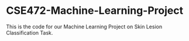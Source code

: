 # CSE472-Machine-Learning-Project
This is the code for our Machine Learning Project on Skin Lesion Classification Task.
